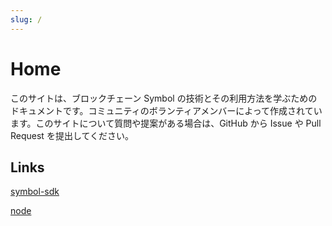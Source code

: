 ```yaml
---
slug: /
---
```


# Home

このサイトは、ブロックチェーン Symbol の技術とその利用方法を学ぶためのドキュメントです。コミュニティのボランティアメンバーによって作成されています。このサイトについて質問や提案がある場合は、GitHub から Issue や Pull Request を提出してください。

## Links

[symbol-sdk](/symbol_sdk/intro)

[node](/node/intro)